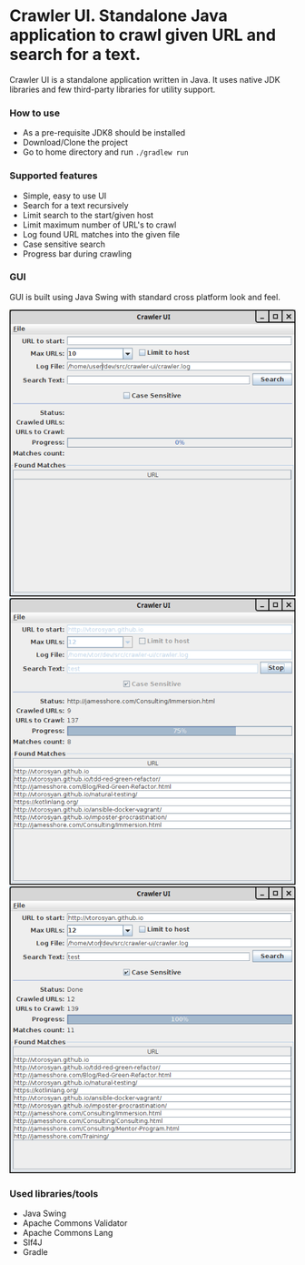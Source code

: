 # Crawler UI. Standalone Java application to crawl given URL and search for a text.

Crawler UI is a standalone application written in Java. It uses native JDK libraries and few third-party libraries for utility support. 

### How to use
- As a pre-requisite JDK8 should be installed
- Download/Clone the project
- Go to home directory and run `./gradlew run`

### Supported features
- Simple, easy to use UI
- Search for a text recursively 
- Limit search to the start/given host
- Limit maximum number of URL's to crawl
- Log found URL matches into the given file
- Case sensitive search
- Progress bar during crawling

### GUI

GUI is built using Java Swing with standard cross platform look and feel.

![Start Screen](/static_resources/start_screen.png?raw=true "Start Screen")
![In Progress screen](/static_resources/in_progress_screen.png?raw=true "In Progress screen ")
![Done Screen](/static_resources/finished_screen.png?raw=true "Done Screen")

### Used libraries/tools
- Java Swing
- Apache Commons Validator
- Apache Commons Lang
- Slf4J
- Gradle

